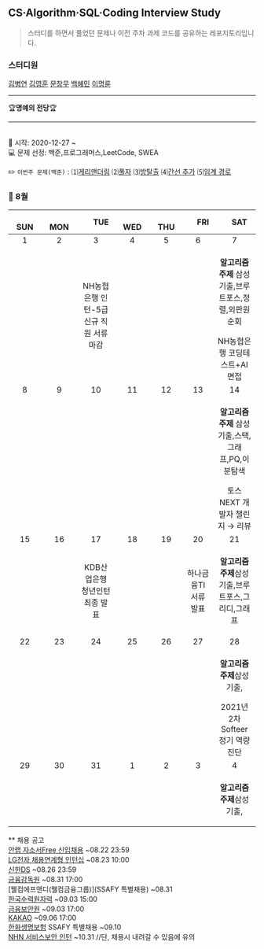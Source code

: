 ## CS·Algorithm·SQL·Coding Interview Study
<blockquote>스터디를 하면서 풀었던 문제나 이전 주차 과제 코드를 공유하는 레포지토리입니다.</blockquote>

### 스터디원

[김병연](https://github.com/whyWhale) [김영훈](https://github.com/kim0hoon) [문창무](https://github.com/ChangmooMoon) [백혜민](https://github.com/HyeminBaek) [이명륜](https://github.com/auddl0756)

<hr>
🏆<b>명예의 전당</b>🏆

<hr>

<br> 📌 시작: 2020-12-27 ~
<br> 💻 문제 선정: 백준,프로그래머스,LeetCode, SWEA

✏️ `이번주 문제(백준)` : ⑴[게리맨더링](https://www.acmicpc.net/problem/17471)  ⑵[풀자](https://www.acmicpc.net/problem/1332)  ⑶[방탈출](https://www.acmicpc.net/problem/15729)  ⑷[간선 추가](https://www.acmicpc.net/problem/1178)  ⑸[임계 경로](https://www.acmicpc.net/problem/1948)

<h3> 📅 8월 </h3>


|　  SUN　  |　  MON　  |　  TUE　  |　  WED　  |　  THU　  |　  FRI　  |　  SAT　  |
|:---:|:---:|:---:|:---:|:---:|:---:|:---:|
|   1    |   2    |   3  |  4  |  5  |  6  |  7  |
|     |     |NH농협은행 인턴-5급 신규 직원 서류 마감| |  | |<p><b>알고리즘 주제</b> 삼성기출,브루트포스,정렬,외판원순회</p>NH농협은행 코딩테스트+AI 면접|
|   8   |      9      |      10      |     11     |    12     |     13     |   14   |
|||||||<p><b>알고리즘 주제</b> 삼성기출,스택,그래프,PQ,이분탐색</p>토스 NEXT 개발자 챌린지 → 리뷰|
| 15 |      16       |      17       |      18      |     19     |     20     |21|
|    ||KDB산업은행 청년인턴 최종 발표|||하나금융TI 서류 발표|<p><b>알고리즘 주제</b>삼성기출,브루트포스,그리디,그래프</p>|
| 22 |      23        |      24       | 25   |  26  |  27  |  28  |
|||||||<p><b>알고리즘 주제</b>삼성기출,</p>2021년 2차 Softeer 정기 역량 진단|
| 29 |30|31|1|2|3|4|
|||  ||||<p><b>알고리즘 주제</b>삼성기출,</p>|


** 채용 공고
<br>[안랩 자소서Free 신입채용](https://ahnlab.recruiter.co.kr/app/jobnotice/view?systemKindCode=MRS2&jobnoticeSn=67017) ~08.22 23:59
<br>[LG전자 채용연계형 인턴십](https://apply.lg.com/app/job/RetrieveJobNoticesDetail.rpi) ~08.23 10:00
<br>[신한DS](https://shinhands.recruiter.co.kr/app/jobnotice/view?systemKindCode=MRS2&jobnoticeSn=67100) ~08.26 23:59
<br>[금융감독원](https://www.saramin.co.kr/zf_user/jobs/relay/view?isMypage=no&rec_idx=40962726&recommend_ids=eJxNjLsNxFAMw6a53n%2FJdQbJ%2FlvcQwLErgyCpkLgQMtN1R%2BukHPF7SAf7Aqv%2FJAMw9gTesXYSO5ndYIzpRnEWAhltZmwZVO7uabOcA1a9Nv%2BAawBKbo%3D&view_type=search&searchword=%EA%B8%88%EC%9C%B5%EA%B0%90%EB%8F%85%EC%9B%90&searchType=search&gz=1&t_ref_content=generic&t_ref=search&paid_fl=n#seq=0) ~08.31 17:00
<br>[웰컴에프앤디(웰컴금융그룹)](SSAFY 특별채용) ~08.31
<br>[한국수력원자력](https://www.khnp.co.kr/RECU_NEW/RECU_NEW?cmdn=NEW_BQ11) ~09.03 15:00
<br>[금융보안원](https://fsec.saramin.co.kr/service/fsec/2108/applicant/apply/recruit_default.asp) ~09.03 17:00
<br>[KAKAO](https://programmers.co.kr/competitions/1571) ~09.06 17:00 
<br>[한화생명보험](https://www.hanwhalife.com) SSAFY 특별채용 ~09.10
<br>[NHN 서비스보안 인턴](https://linkareer.com/activity/66687?utm_source=cafe_specup&utm_medium=weeklist_intern&utm_campaign=weekly_list) ~10.31 //단, 채용시 내려갈 수 있음에 유의
